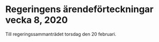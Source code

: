 # Regeringens ärendeförteckningar vecka 8, 2020

Till regeringssammanträdet torsdag den 20 februari.
